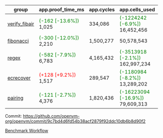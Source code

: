 | group | app.proof_time_ms | app.cycles | app.cells_used | leaf.proof_time_ms | leaf.cycles | leaf.cells_used |
| -- | -- | -- | -- | -- | -- | -- |
| [verify_fibair](https://github.com/openvm-org/openvm/blob/benchmark-results/benchmarks-pr/1699/verify_fibair-9c7bd4d6fd54b38acf2879f92ddc10db6b8d90f2.md) |<span style='color: green'>(-162 [-13.6%])</span> 1,025 |  334,086 | <span style='color: green'>(-1224242 [-6.9%])</span> 16,452,456 |- | - | - |
| [fibonacci](https://github.com/openvm-org/openvm/blob/benchmark-results/benchmarks-pr/1699/fibonacci-9c7bd4d6fd54b38acf2879f92ddc10db6b8d90f2.md) |<span style='color: green'>(-300 [-12.0%])</span> 2,210 |  1,500,277 |  50,578,543 |- | - | - |
| [regex](https://github.com/openvm-org/openvm/blob/benchmark-results/benchmarks-pr/1699/regex-9c7bd4d6fd54b38acf2879f92ddc10db6b8d90f2.md) |<span style='color: green'>(-582 [-7.9%])</span> 6,783 |  4,165,432 | <span style='color: green'>(-3513918 [-2.1%])</span> 162,997,234 |- | - | - |
| [ecrecover](https://github.com/openvm-org/openvm/blob/benchmark-results/benchmarks-pr/1699/ecrecover-9c7bd4d6fd54b38acf2879f92ddc10db6b8d90f2.md) |<span style='color: red'>(+128 [+9.2%])</span> 1,517 |  289,547 | <span style='color: green'>(-1180984 [-8.2%])</span> 13,289,202 |- | - | - |
| [pairing](https://github.com/openvm-org/openvm/blob/benchmark-results/benchmarks-pr/1699/pairing-9c7bd4d6fd54b38acf2879f92ddc10db6b8d90f2.md) |<span style='color: green'>(-121 [-2.7%])</span> 4,376 |  1,820,436 | <span style='color: green'>(-16223094 [-16.9%])</span> 79,609,313 |- | - | - |


Commit: https://github.com/openvm-org/openvm/commit/9c7bd4d6fd54b38acf2879f92ddc10db6b8d90f2

[Benchmark Workflow](https://github.com/openvm-org/openvm/actions/runs/15337443562)
